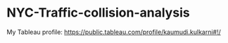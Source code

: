 # NYC-Traffic-collision-analysis

My Tableau profile: https://public.tableau.com/profile/kaumudi.kulkarni#!/
